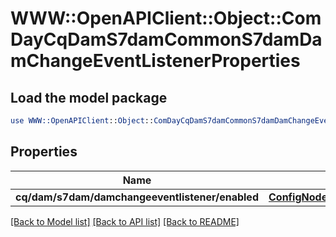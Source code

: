 # WWW::OpenAPIClient::Object::ComDayCqDamS7damCommonS7damDamChangeEventListenerProperties

## Load the model package
```perl
use WWW::OpenAPIClient::Object::ComDayCqDamS7damCommonS7damDamChangeEventListenerProperties;
```

## Properties
Name | Type | Description | Notes
------------ | ------------- | ------------- | -------------
**cq/dam/s7dam/damchangeeventlistener/enabled** | [**ConfigNodePropertyBoolean**](ConfigNodePropertyBoolean.md) |  | [optional] 

[[Back to Model list]](../README.md#documentation-for-models) [[Back to API list]](../README.md#documentation-for-api-endpoints) [[Back to README]](../README.md)


